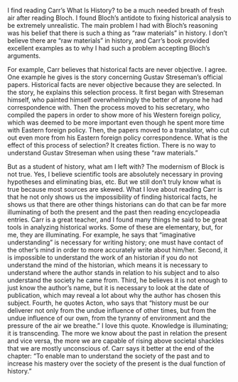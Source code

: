 I find reading Carr’s What Is History? to be a much needed breath of fresh air after reading Bloch. I found Bloch’s antidote to fixing historical analysis to be extremely unrealistic. The main problem I had with Bloch’s reasoning was his belief that there is such a thing as “raw materials” in history. I don’t believe there are “raw materials” in history, and Carr’s book provided excellent examples as to why I had such a problem accepting Bloch’s arguments.

For example, Carr believes that historical facts are never objective. I agree. One example he gives is the story concerning Gustav Streseman’s official papers. Historical facts are never objective because they are selected. In the story, he explains this selection process. It first began with Streseman himself, who painted himself overwhelmingly the better of anyone he had correspondence with. Then the process moved to his secretary, who compiled the papers in order to show more of his Western foreign policy, which was deemed to be more important even though he spent more time with Eastern foreign policy. Then, the papers moved to a translator, who cut out even more from his Eastern foreign policy correspondence. What is the effect of this process of selection? It creates fiction. There is no way to understand Gustav Streseman when using these “raw materials.” 

But as a student of history, what am I left with? The modernism of Block is not true. Yes, I believe scientific tools are absolutely necessary in proving hypotheses and eliminating bias, etc. But we still don’t truly know what is true because most sources are skewed. What I love about reading Carr is that he not only shows us the impossibility of finding historical facts, he shows us that there are other things historians can do that can be far more illuminating of both the present and the past then reading encyclopeadia entries. Carr is a great teacher, and I found many things he said to be great tools in analyzing historical works. Some of these are elementary, but, for me, they are illuminating. For example, he says that “imaginative understanding” is necessary for writing history; one must have contact of the other’s mind in order to more accurately write about him/her. Second, it is impossible to understand the work of an historian if you do not understand the mind of the historian, which means it is necessary to understand where the author stands in relation to his subject and to also understand the society he came from. Third, he believes it is not enough to just know the author’s name, but it is necessary to look at the date of publication, which may reveal a lot about why the author has chosen this subject. Fourth, he quotes Acton, who says that “history must be our deliverer not only from the undue influence of other times, but from the undue influence of our own, from the tyranny of environment and the pressure of the air we breathe.” I love this quote. Knowledge is illuminating; it is transcending. The more we know about the past in relation the present and vice versa, the more we are capable of rising above societal shackles that we are mostly unconscious of. Carr says it better at the end of the chapter: “To enable man to understand the society of the past and to increase his mastery over the society of the present is the dual function of history.” 
